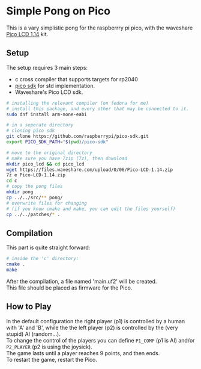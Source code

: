 # Simple Pong on Pico

This is a vary simplistic pong for the raspberrry pi pico, with the waveshare [Pico LCD 1.14](https://www.waveshare.com/wiki/Pico-LCD-1.14) kit.

## Setup

The setup requires 3 main steps:
- c cross compiler that supports targets for rp2040
- [pico sdk](https://github.com/raspberrypi/pico-sdk) for std implementation.
- Waveshare's Pico LCD sdk.
```sh
# installing the relevant compiler (on fedora for me)
# install this package, and every other that may be connected to it.
sudo dnf install arm-none-eabi

# in a seperate directory
# cloning pico sdk
git clone https://github.com/raspberrypi/pico-sdk.git
export PICO_SDK_PATH="$(pwd)/pico-sdk"

# move to the original directory
# make sure you have 7zip (7z), then download
mkdir pico_lcd && cd pico_lcd
wget https://files.waveshare.com/upload/0/06/Pico-LCD-1.14.zip
7z e Pico-LCD-1.14.zip
cd c
# copy the pong files
mkdir pong
cp ../../src/** pong/
# overwrite files for changing
# (if you know cmake and make, you can edit the files yourself)
cp ../../patches/* .
```

## Compilation

This part is quite straight forward:
```sh
# inside the 'c' directory:
cmake .
make
```

After the compilation, a file named 'main.uf2' will be created.  
This file should be placed as firmware for the Pico.  

## How to Play

In the default configuration the right player (p1) is controlled by a human with 'A' and 'B', while the the left player (p2) is controlled by the (very stupid) AI (random...).  
To change the control of the players you can define `P1_COMP` (p1 is AI) and/or `P2_PLAYER` (p2 is using the joysick).  
The game lasts until a player reaches 9 points, and then ends.  
To restart the game, restart the Pico.  

